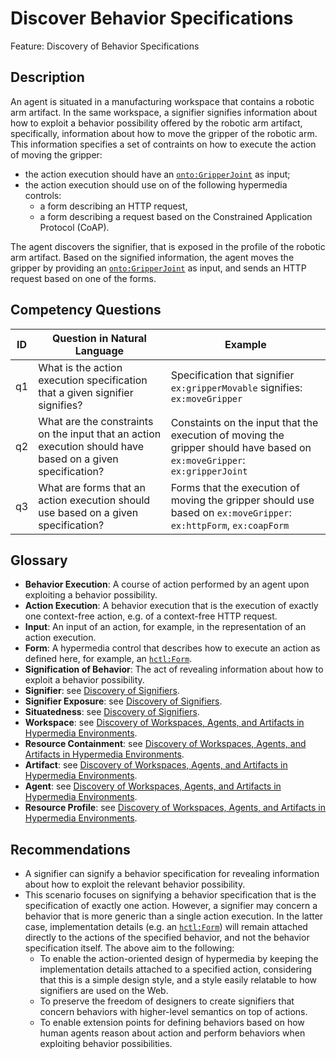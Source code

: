 # Discover Behavior Specifications

Feature: Discovery of Behavior Specifications


## Description
An agent is situated in a manufacturing workspace that contains a robotic arm artifact. In the same workspace, a signifier signifies information about how to exploit a behavior possibility offered by the robotic arm artifact, specifically, information about how to move the gripper of the robotic arm. This information specifies a set of contraints on how to execute the action of moving the gripper:
- the action execution should have an [`onto:GripperJoint`](https://ci.mines-stetienne.fr/kg/ontology#GripperJoint) as input;
- the action execution should use on of the following hypermedia controls: 
  - a form describing an HTTP request,
  - a form describing a request based on the Constrained Application Protocol (CoAP).

The agent discovers the signifier, that is exposed in the profile of the robotic arm artifact. Based on the signified information, the agent moves the gripper by providing an [`onto:GripperJoint`](https://ci.mines-stetienne.fr/kg/ontology#GripperJoint) as input, and sends an HTTP request based on one of the forms.
 
## Competency Questions

| ID | Question in Natural Language | Example                                                                                                                                   |
|----|------------------------------|-------------------------------------------------------------------------------------------------------------------------------------------|
| q1 | What is the action execution specification that a given signifier signifies? | Specification that signifier `ex:gripperMovable` signifies: `ex:moveGripper`  |
| q2 | What are the constraints on the input that an action execution should have based on a given specification? | Constaints on the input that the execution of moving the gripper should have based on `ex:moveGripper`: `ex:gripperJoint` |
| q3 | What are forms that an action execution should use based on a given specification?  | Forms that the execution of moving the gripper should use based on `ex:moveGripper`: `ex:httpForm`, `ex:coapForm` |



## Glossary
- **Behavior Execution**: A course of action performed by an agent upon exploiting a behavior possibility.
- **Action Execution**: A behavior execution that is the execution of exactly one context-free action, e.g. of a context-free HTTP request.
- **Input**: An input of an action, for example, in the representation of an action execution.
- **Form**: A hypermedia control that describes how to execute an action as defined here, for example, an [`hctl:Form`](https://www.w3.org/2019/wot/hypermedia#Form).
- **Signification of Behavior**: The act of revealing information about how to exploit a behavior possibility.
- **Signifier**: see [Discovery of Signifiers](../discover-signifiers/README.md).
- **Signifier Exposure**: see [Discovery of Signifiers](../discover-signifiers/README.md).
- **Situatedness**: see [Discovery of Signifiers](../discover-signifiers/README.md).
- **Workspace**: see [Discovery of Workspaces, Agents, and Artifacts in Hypermedia Environments](../discover-core/README.md).
- **Resource Containment**: see [Discovery of Workspaces, Agents, and Artifacts in Hypermedia Environments](../discover-core/README.md).
- **Artifact**: see [Discovery of Workspaces, Agents, and Artifacts in Hypermedia Environments](../discover-core/README.md).
- **Agent**: see [Discovery of Workspaces, Agents, and Artifacts in Hypermedia Environments](../discover-core/README.md).
- **Resource Profile**: see [Discovery of Workspaces, Agents, and Artifacts in Hypermedia Environments](../discover-core/README.md).


## Recommendations
- A signifier can signify a behavior specification for revealing information about how to exploit the relevant behavior possibility.
- This scenario focuses on signifying a behavior specification that is the specification of exactly one action. However, a signifier may concern a behavior that is more generic than a single action execution. In the latter case, implementation details (e.g. an [`hctl:Form`](https://www.w3.org/2019/wot/hypermedia#Form)) will remain attached directly to the actions of the specified behavior, and not the behavior specification itself. The above aim to the following:
  -	To enable the action-oriented design of hypermedia by keeping the implementation details attached to a specified action, considering that this is a simple design style, and a style easily relatable to how signifiers are used on the Web.
  - To preserve the freedom of designers to create signifiers that concern behaviors with higher-level semantics on top of actions. 
  - To enable extension points for defining behaviors based on how human agents reason about action and perform behaviors when exploiting behavior possibilities. 
